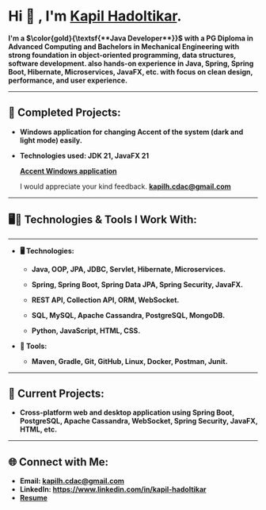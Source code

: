 

# Hi 👋 , I'm **<a href="https://github.com/kapilhadoltikar" target="blank"> Kapil Hadoltikar</a>.</h1>**   


**I'm a $\color{gold}{\textsf{**Java Developer**}}$ with a PG Diploma in Advanced Computing and Bachelors in Mechanical Engineering with strong foundation in object-oriented programming, data structures, software development. also hands-on experience in Java, Spring, Spring Boot, Hibernate, Microservices, JavaFX, etc.
with focus on clean design, performance, and user experience.**
<br>

---

## 🚀 Completed Projects:

- **Windows application for changing Accent of the system (dark and light mode) easily.**
- **Technologies used: JDK 21, JavaFX 21**
  
  **<a href="https://github.com/kapilhadoltikar/Accent#" target="blank"> Accent Windows application </a></h1>**

  I would appreciate your kind feedback. **kapilh.cdac@gmail.com**
  

---

## 🖥️🔧 Technologies & Tools I Work With:
 
---
 
- **🖥️ Technologies:**

  - **Java, OOP, JPA, JDBC, Servlet, Hibernate, Microservices.**

  - **Spring, Spring Boot, Spring Data JPA, Spring Security, JavaFX.**

  - **REST API, Collection API, ORM, WebSocket.**

  - **SQL, MySQL, Apache Cassandra, PostgreSQL, MongoDB.**

  - **Python, JavaScript, HTML, CSS.**

 

- **🔧 Tools:**

  - **Maven, Gradle, Git, GitHub, Linux, Docker, Postman, Junit.**


---

## 🚀 Current Projects:

- **Cross-platform web and desktop application using Spring Boot, PostgreSQL, Apache Cassandra, WebSocket, Spring Security, JavaFX, HTML, etc.**

---

## 🌐 Connect with Me:

- **Email: kapilh.cdac@gmail.com**
- **LinkedIn: https://www.linkedin.com/in/kapil-hadoltikar**
- **<a href="https://github.com/kapilhadoltikar/kapilhadoltikar/blob/main/Kapil_Hadoltikar_Resume.pdf" target="blank">Resume</a>**
<br/>


